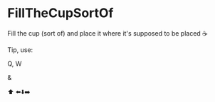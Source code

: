 # FillTheCupSortOf
Fill the cup (sort of) and place it where it's supposed to be placed ☕️

Tip, use:  

Q, W

   &

  ⬆️
⬅️⬇️➡️
